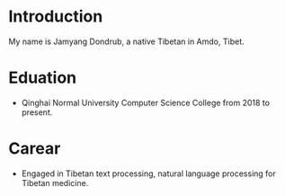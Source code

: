 
# Introduction

My name is Jamyang Dondrub, a native Tibetan in Amdo, Tibet.



# Eduation

- Qinghai Normal University Computer Science College from 2018 to present.


# Carear


- Engaged in Tibetan text processing, natural language processing for Tibetan medicine.

